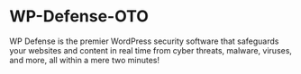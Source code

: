 # WP-Defense-OTO
WP Defense is the premier WordPress security software that safeguards your websites and content in real time from cyber threats, malware, viruses, and more, all within a mere two minutes!
